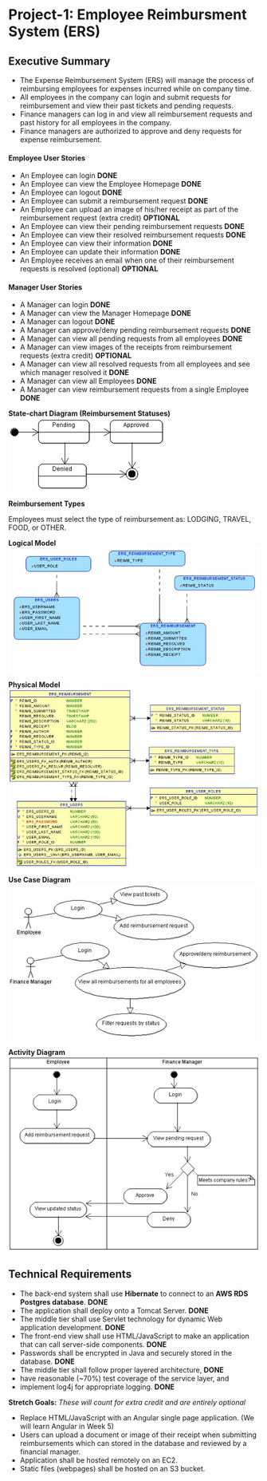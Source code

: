 # Project-1: Employee Reimbursment System (ERS)

## Executive Summary
* The Expense Reimbursement System (ERS) will manage the process of reimbursing employees for expenses incurred while on company time. 
* All employees in the company can login and submit requests for reimbursement and view their past tickets and pending requests. 
* Finance managers can log in and view all reimbursement requests and past history for all employees in the company. 
* Finance managers are authorized to approve and deny requests for expense reimbursement.

#### Employee User Stories 
- An Employee can login **DONE**
- An Employee can view the Employee Homepage **DONE**
- An Employee can logout **DONE**
- An Employee can submit a reimbursement request **DONE**
- An Employee can upload an image of his/her receipt as part of the reimbursement request (extra credit) **OPTIONAL**
- An Employee can view their pending reimbursement requests **DONE**
- An Employee can view their resolved reimbursement requests **DONE**
- An Employee can view their information **DONE**
- An Employee can update their information **DONE**
- An Employee receives an email when one of their reimbursement requests is resolved (optional) **OPTIONAL**

#### Manager User Stories
- A Manager can login **DONE**
- A Manager can view the Manager Homepage **DONE**
- A Manager can logout **DONE**
- A Manager can approve/deny pending reimbursement requests **DONE**
- A Manager can view all pending requests from all employees **DONE**
- A Manager can view images of the receipts from reimbursement requests (extra credit) **OPTIONAL**
- A Manager can view all resolved requests from all employees and see which manager resolved it **DONE**
- A Manager can view all Employees **DONE**
- A Manager can view reimbursement requests from a single Employee **DONE**


**State-chart Diagram (Reimbursement Statuses)** 
![](./imgs/state-chart.jpg)

**Reimbursement Types**

Employees must select the type of reimbursement as: LODGING, TRAVEL, FOOD, or OTHER.

**Logical Model**
![](./imgs/logical.jpg)

**Physical Model**
![](./imgs/physical.jpg)

**Use Case Diagram**
![](./imgs/use-case.jpg)

**Activity Diagram**
![](./imgs/activity.jpg)

## Technical Requirements

* The back-end system shall use **Hibernate** to connect to an **AWS RDS Postgres database**. **DONE**
* The application shall deploy onto a Tomcat Server. **DONE**
* The middle tier shall use Servlet technology for dynamic Web application development. **DONE**
* The front-end view shall use HTML/JavaScript to make an application that can call server-side components. **DONE**
* Passwords shall be encrypted in Java and securely stored in the database. **DONE** 
* The middle tier shall follow proper layered architecture, **DONE**
* have reasonable (~70%) test coverage of the service layer, and 
* implement log4j for appropriate logging. **DONE**

**Stretch Goals:** *These will count for extra credit and are entirely optional*
* Replace HTML/JavaScript with an Angular single page application. (We will learn Angular in Week 5)
* Users can upload a document or image of their receipt when submitting reimbursements which can stored in the database and reviewed by a financial manager.
* Application shall be hosted remotely on an EC2.
* Static files (webpages) shall be hosted on an S3 bucket. 
